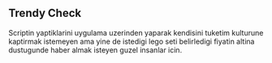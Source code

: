 ## Trendy Check

Scriptin yaptiklarini uygulama uzerinden yaparak kendisini tuketim kulturune kaptirmak istemeyen ama yine de istedigi lego seti belirledigi fiyatin altina dustugunde haber almak isteyen guzel insanlar icin.

